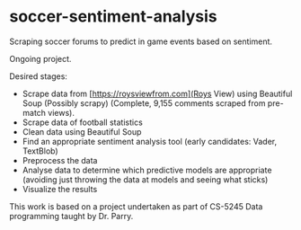 # soccer-sentiment-analysis
Scraping soccer forums to predict in game events based on sentiment.

Ongoing project.

Desired stages: 
- Scrape data from [https://roysviewfrom.com](Roys View) using Beautiful Soup (Possibly scrapy) (Complete, 9,155 comments scraped from pre-match views).
- Scrape data of football statistics
- Clean data using Beautiful Soup
- Find an appropriate sentiment analysis tool (early candidates: Vader, TextBlob)
- Preprocess the data
- Analyse data to determine which predictive models are appropriate (avoiding just throwing the data at models and seeing what sticks)
- Visualize the results



This work is based on a project undertaken as part of CS-5245 Data programming taught by Dr. Parry. 
